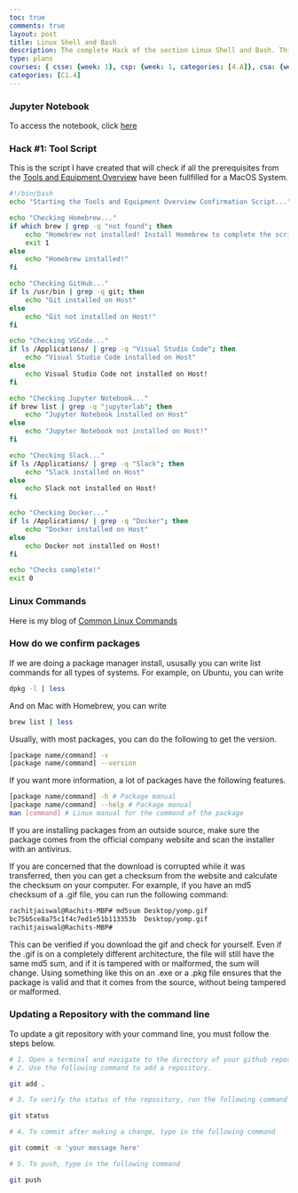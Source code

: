```yaml
---
toc: true
comments: true
layout: post
title: Linux Shell and Bash
description: The complete Hack of the section Linux Shell and Bash. This page is also saved in a jupyter notebook.
type: plans
courses: { csse: {week: 1}, csp: {week: 1, categories: [4.A]}, csa: {week: 0} }
categories: [C1.4]
---
```

### Jupyter Notebook
To access the notebook, click [here]()
### Hack #1: Tool Script
This is the script I have created that will check if all the prerequisites from the [Tools and Equipment Overview](https://nighthawkcoders.github.io/teacher//c4.3/c5.0/2023/08/16/Tools_Equipment.html) have been fullfilled for a MacOS System.
```bash
#!/bin/bash
echo "Starting the Tools and Equipment Overview Confirmation Script..."

echo "Checking Homebrew..."
if which brew | grep -q "not found"; then
    echo "Homebrew not installed! Install Homebrew to complete the script!"
    exit 1
else
    echo "Homebrew installed!"
fi

echo "Checking GitHub..."
if ls /usr/bin | grep -q git; then
    echo "Git installed on Host"
else
    echo "Git not installed on Host!"
fi

echo "Checking VSCode..."
if ls /Applications/ | grep -q "Visual Studio Code"; then
    echo "Visual Studio Code installed on Host"
else
    echo Visual Studio Code not installed on Host!
fi

echo "Checking Jupyter Notebook..."
if brew list | grep -q "jupyterlab"; then
    echo "Jupyter Notebook installed on Host"
else
    echo "Jupyter Notebook not installed on Host!"
fi

echo "Checking Slack..."
if ls /Applications/ | grep -q "Slack"; then
    echo "Slack installed on Host"
else
    echo Slack not installed on Host!
fi

echo "Checking Docker..."
if ls /Applications/ | grep -q "Docker"; then
    echo "Docker installed on Host"
else
    echo Docker not installed on Host!
fi

echo "Checks complete!"
exit 0
```

### Linux Commands
Here is my blog of [Common Linux Commands](https://rachit-j.github.io/Rackets-Blog/c1.4/2023/08/21/Terminal_Commands.html)

### How do we confirm packages

If we are doing a package manager install, ususally you can write list commands for all types of systems. For example, on Ubuntu, you can write
```bash
dpkg -l | less
```
And on Mac with Homebrew, you can write
```bash
brew list | less
```
Usually, with most packages, you can do the following to get the version.
```bash
[package name/command] -v
[package name/command] --version
```
If you want more information, a lot of packages have the following features.
```bash
[package name/command] -h # Package manual
[package name/command] --help # Package manual
man [command] # Linux manual for the command of the package
```
If you are installing packages from an outside source, make sure the package comes from the official company website and scan the installer with an antivirus.

If you are concerned that the download is corrupted while it was transferred, then you can get a checksum from the website and calculate the checksum on your computer. For example, if you have an md5 checksum of a .gif file, you can run the following command:
```bash
rachitjaiswal@Rachits-MBP# md5sum Desktop/yomp.gif
bc75b5ce8a75c1f4c7ed1e51b113353b  Desktop/yomp.gif
rachitjaiswal@Rachits-MBP#
```
This can be verified if you download the gif and check for yourself. Even if the .gif is on a completely different architecture, the file will still have the same md5 sum, and if it is tampered with or malformed, the sum will change. Using something like this on an .exe or a .pkg file ensures that the package is valid and that it comes from the source, without being tampered or malformed.

### Updating a Repository with the command line
To update a git repository with your command line, you must follow the steps below.

```bash
# 1. Open a terminal and navigate to the directory of your github repository on your localhost
# 2. Use the following command to add a repository.

git add .

# 3. To verify the status of the repository, run the following command

git status

# 4. To commit after making a change, type in the following command

git commit -m 'your message here'

# 5. To push, type in the following command

git push
```